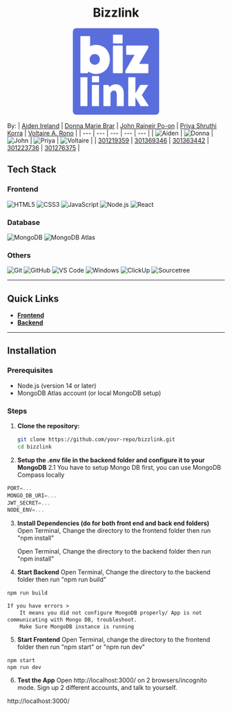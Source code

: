 <h1 align="center">Bizzlink</h1>


<p align="center">
  <img src="frontend/public/bizlink-icon.png" alt="Bizzlink Logo" width="200" height="200">
</p>


By:
| [Aiden Ireland](https://github.com/AidenIreland) | [Donna Marie Brar](https://github.com/dmvbnoob) | [John Raineir Po-on](https://github.com/johnraineir) | [Priya Shruthi Korra](https://github.com/priyakorr) | [Voltaire A. Rono](https://github.com/voltaire36) |
| --- | --- | --- | --- | --- |
| ![Aiden](https://images.weserv.nl/?url=avatars.githubusercontent.com/AidenRIreland?v=4&h=150&w=150&fit=cover&mask=circle&maxage=7d) | ![Donna](https://images.weserv.nl/?url=avatars.githubusercontent.com/dmvbnoob?v=4&h=150&w=150&fit=cover&mask=circle&maxage=7d) | ![John](https://images.weserv.nl/?url=avatars.githubusercontent.com/johnraineir?v=4&h=150&w=150&fit=cover&mask=circle&maxage=7d) | ![Priya](https://images.weserv.nl/?url=avatars.githubusercontent.com/priyakorr?v=4&h=150&w=150&fit=cover&mask=circle&maxage=7d) | ![Voltaire](https://images.weserv.nl/?url=avatars.githubusercontent.com/voltaire36?v=4&h=150&w=150&fit=cover&mask=circle&maxage=7d) |
| [301219359](mailto:airelan5@my.centennialcollege.ca) | [301369346](mailto:dbrar25@my.centennialcollege.ca) | [301363442](mailto:jpoon26@my.centennialcollege.ca) | [301223736](mailto:pkorra@my.centennialcollege.ca) | [301276375](mailto:vrono@my.centennialcollege.ca) |


## Tech Stack

### Frontend
![HTML5](https://img.shields.io/badge/-HTML5-E34F26?logo=html5&logoColor=white)
![CSS3](https://img.shields.io/badge/-CSS3-1572B6?logo=css3&logoColor=white)
![JavaScript](https://img.shields.io/badge/-JavaScript-F7DF1E?logo=javascript&logoColor=black)
![Node.js](https://img.shields.io/badge/-Node.js-339933?logo=node.js&logoColor=white)
![React](https://img.shields.io/badge/-React-61DAFB?logo=react&logoColor=black)

### Database
![MongoDB](https://img.shields.io/badge/-MongoDB-47A248?logo=mongodb&logoColor=white)
![MongoDB Atlas](https://img.shields.io/badge/-MongoDB%20Atlas-47A248?logo=mongodb&logoColor=white)

### Others
![Git](https://img.shields.io/badge/-Git-F05032?logo=git&logoColor=white)
![GitHub](https://img.shields.io/badge/-GitHub-181717?logo=github&logoColor=white)
![VS Code](https://img.shields.io/badge/-VS%20Code-007ACC?logo=visual-studio-code&logoColor=white)
![Windows](https://img.shields.io/badge/-Windows-0078D6?logo=windows&logoColor=white)
![ClickUp](https://img.shields.io/badge/-ClickUp-7B68EE?logo=clickup&logoColor=white)
![Sourcetree](https://img.shields.io/badge/-Sourcetree-0052CC?logo=sourcetree&logoColor=white)

---

## Quick Links

- **[Frontend](frontend/)**
- **[Backend](backend/)**

---

## Installation

### Prerequisites
- Node.js (version 14 or later)
- MongoDB Atlas account (or local MongoDB setup)

### Steps
1. **Clone the repository:**
   ```bash
   git clone https://github.com/your-repo/bizzlink.git
   cd bizzlink
2. **Setup the .env file in the backend folder and configure it to your MongoDB**
    2.1 You have to setup Mongo DB first, you can use MongoDB Compass locally 

```js
PORT=...
MONGO_DB_URI=...
JWT_SECRET=...
NODE_ENV=...
```


3. **Install Dependencies (do for both front end and back end folders)**
    Open Terminal,
    Change the directory to the frontend folder then run "npm install"

    Open Terminal,
    Change the directory to the backend folder then run "npm install"



4. **Start Backend**
   Open Terminal, 
   Change the directory to the backend folder then run "npm run build" 


```shell
npm run build
```
    If you have errors > 
        It means you did not configure MongoDB properly/ App is not communicating with Mongo DB, troubleshoot. 
        Make Sure MongoDB instance is running



5. **Start Frontend**
    Open Terminal, 
    change the directory to the frontend folder then run "npm start" or "npm run dev"

```shell
npm start
npm run dev
```


6. **Test the App** 
    Open http://localhost:3000/ on 2 browsers/incognito mode. 
    Sign up 2 different accounts, and talk to yourself. 

http://localhost:3000/
